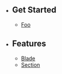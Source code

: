 - ## Get Started
    - [Foo](foo)
- ## Features
    - [Blade](blade)
    - [Section](subfolder/section)